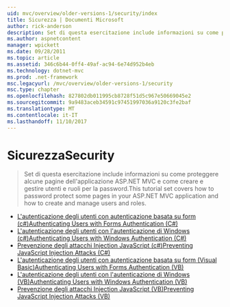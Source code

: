 ```yaml
---
uid: mvc/overview/older-versions-1/security/index
title: Sicurezza | Documenti Microsoft
author: rick-anderson
description: Set di questa esercitazione include informazioni su come proteggere alcune pagine dell'applicazione ASP.NET MVC e come creare e gestire utenti e ruoli per la password.
ms.author: aspnetcontent
manager: wpickett
ms.date: 09/28/2011
ms.topic: article
ms.assetid: 346c6b44-0ff4-49af-ac94-6e74d952b4eb
ms.technology: dotnet-mvc
ms.prod: .net-framework
msc.legacyurl: /mvc/overview/older-versions-1/security
msc.type: chapter
ms.openlocfilehash: 827802db011995cb8728f51d5c967e50669045e2
ms.sourcegitcommit: 9a9483aceb34591c97451997036a9120c3fe2baf
ms.translationtype: MT
ms.contentlocale: it-IT
ms.lasthandoff: 11/10/2017
---
```

<a name="security"></a><span data-ttu-id="069b2-103">Sicurezza</span><span class="sxs-lookup"><span data-stu-id="069b2-103">Security</span></span>
====================
> <span data-ttu-id="069b2-104">Set di questa esercitazione include informazioni su come proteggere alcune pagine dell'applicazione ASP.NET MVC e come creare e gestire utenti e ruoli per la password.</span><span class="sxs-lookup"><span data-stu-id="069b2-104">This tutorial set covers how to password protect some pages in your ASP.NET MVC application and how to create and manage users and roles.</span></span>


- [<span data-ttu-id="069b2-105">L'autenticazione degli utenti con autenticazione basata su form (c#)</span><span class="sxs-lookup"><span data-stu-id="069b2-105">Authenticating Users with Forms Authentication (C#)</span></span>](authenticating-users-with-forms-authentication-cs.md)
- [<span data-ttu-id="069b2-106">L'autenticazione degli utenti con l'autenticazione di Windows (c#)</span><span class="sxs-lookup"><span data-stu-id="069b2-106">Authenticating Users with Windows Authentication (C#)</span></span>](authenticating-users-with-windows-authentication-cs.md)
- [<span data-ttu-id="069b2-107">Prevenzione degli attacchi Injection JavaScript (c#)</span><span class="sxs-lookup"><span data-stu-id="069b2-107">Preventing JavaScript Injection Attacks (C#)</span></span>](preventing-javascript-injection-attacks-cs.md)
- [<span data-ttu-id="069b2-108">L'autenticazione degli utenti con autenticazione basata su form (Visual Basic)</span><span class="sxs-lookup"><span data-stu-id="069b2-108">Authenticating Users with Forms Authentication (VB)</span></span>](authenticating-users-with-forms-authentication-vb.md)
- [<span data-ttu-id="069b2-109">L'autenticazione degli utenti con l'autenticazione di Windows (VB)</span><span class="sxs-lookup"><span data-stu-id="069b2-109">Authenticating Users with Windows Authentication (VB)</span></span>](authenticating-users-with-windows-authentication-vb.md)
- [<span data-ttu-id="069b2-110">Prevenzione degli attacchi Injection JavaScript (VB)</span><span class="sxs-lookup"><span data-stu-id="069b2-110">Preventing JavaScript Injection Attacks (VB)</span></span>](preventing-javascript-injection-attacks-vb.md)
